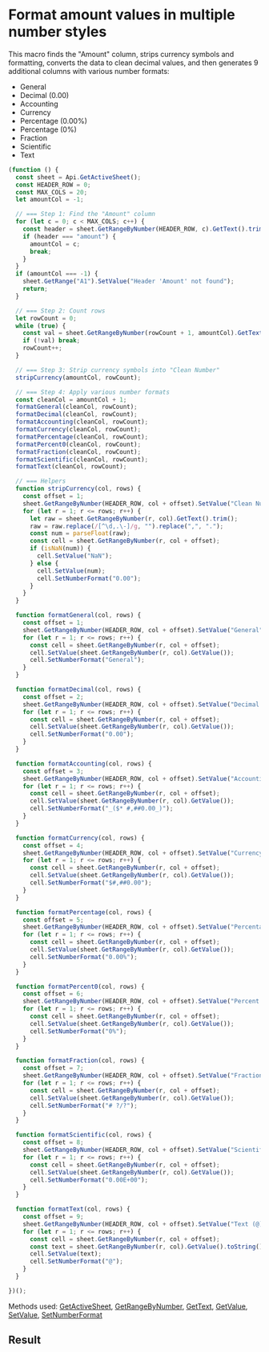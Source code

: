 # Format amount values in multiple number styles

This macro finds the "Amount" column, strips currency symbols and formatting, converts the data to clean decimal values, and then generates 9 additional columns with various number formats:

- General
- Decimal (0.00)
- Accounting
- Currency
- Percentage (0.00%)
- Percentage (0%)
- Fraction
- Scientific
- Text

```ts
(function () {
  const sheet = Api.GetActiveSheet();
  const HEADER_ROW = 0;
  const MAX_COLS = 20;
  let amountCol = -1;

  // === Step 1: Find the "Amount" column
  for (let c = 0; c < MAX_COLS; c++) {
    const header = sheet.GetRangeByNumber(HEADER_ROW, c).GetText().trim().toLowerCase();
    if (header === "amount") {
      amountCol = c;
      break;
    }
  }
  if (amountCol === -1) {
    sheet.GetRange("A1").SetValue("Header 'Amount' not found");
    return;
  }

  // === Step 2: Count rows
  let rowCount = 0;
  while (true) {
    const val = sheet.GetRangeByNumber(rowCount + 1, amountCol).GetText().trim();
    if (!val) break;
    rowCount++;
  }

  // === Step 3: Strip currency symbols into "Clean Number"
  stripCurrency(amountCol, rowCount);

  // === Step 4: Apply various number formats
  const cleanCol = amountCol + 1;
  formatGeneral(cleanCol, rowCount);
  formatDecimal(cleanCol, rowCount);
  formatAccounting(cleanCol, rowCount);
  formatCurrency(cleanCol, rowCount);
  formatPercentage(cleanCol, rowCount);
  formatPercent0(cleanCol, rowCount);
  formatFraction(cleanCol, rowCount);
  formatScientific(cleanCol, rowCount);
  formatText(cleanCol, rowCount);

  // === Helpers
  function stripCurrency(col, rows) {
    const offset = 1;
    sheet.GetRangeByNumber(HEADER_ROW, col + offset).SetValue("Clean Number");
    for (let r = 1; r <= rows; r++) {
      let raw = sheet.GetRangeByNumber(r, col).GetText().trim();
      raw = raw.replace(/[^\d,.\-]/g, "").replace(",", ".");
      const num = parseFloat(raw);
      const cell = sheet.GetRangeByNumber(r, col + offset);
      if (isNaN(num)) {
        cell.SetValue("NaN");
      } else {
        cell.SetValue(num);
        cell.SetNumberFormat("0.00");
      }
    }
  }

  function formatGeneral(col, rows) {
    const offset = 1;
    sheet.GetRangeByNumber(HEADER_ROW, col + offset).SetValue("General");
    for (let r = 1; r <= rows; r++) {
      const cell = sheet.GetRangeByNumber(r, col + offset);
      cell.SetValue(sheet.GetRangeByNumber(r, col).GetValue());
      cell.SetNumberFormat("General");
    }
  }

  function formatDecimal(col, rows) {
    const offset = 2;
    sheet.GetRangeByNumber(HEADER_ROW, col + offset).SetValue("Decimal (0.00)");
    for (let r = 1; r <= rows; r++) {
      const cell = sheet.GetRangeByNumber(r, col + offset);
      cell.SetValue(sheet.GetRangeByNumber(r, col).GetValue());
      cell.SetNumberFormat("0.00");
    }
  }

  function formatAccounting(col, rows) {
    const offset = 3;
    sheet.GetRangeByNumber(HEADER_ROW, col + offset).SetValue("Accounting");
    for (let r = 1; r <= rows; r++) {
      const cell = sheet.GetRangeByNumber(r, col + offset);
      cell.SetValue(sheet.GetRangeByNumber(r, col).GetValue());
      cell.SetNumberFormat("_($* #,##0.00_)");
    }
  }

  function formatCurrency(col, rows) {
    const offset = 4;
    sheet.GetRangeByNumber(HEADER_ROW, col + offset).SetValue("Currency");
    for (let r = 1; r <= rows; r++) {
      const cell = sheet.GetRangeByNumber(r, col + offset);
      cell.SetValue(sheet.GetRangeByNumber(r, col).GetValue());
      cell.SetNumberFormat("$#,##0.00");
    }
  }

  function formatPercentage(col, rows) {
    const offset = 5;
    sheet.GetRangeByNumber(HEADER_ROW, col + offset).SetValue("Percentage (0.00%)");
    for (let r = 1; r <= rows; r++) {
      const cell = sheet.GetRangeByNumber(r, col + offset);
      cell.SetValue(sheet.GetRangeByNumber(r, col).GetValue());
      cell.SetNumberFormat("0.00%");
    }
  }

  function formatPercent0(col, rows) {
    const offset = 6;
    sheet.GetRangeByNumber(HEADER_ROW, col + offset).SetValue("Percent (0%)");
    for (let r = 1; r <= rows; r++) {
      const cell = sheet.GetRangeByNumber(r, col + offset);
      cell.SetValue(sheet.GetRangeByNumber(r, col).GetValue());
      cell.SetNumberFormat("0%");
    }
  }

  function formatFraction(col, rows) {
    const offset = 7;
    sheet.GetRangeByNumber(HEADER_ROW, col + offset).SetValue("Fraction (# ?/?)");
    for (let r = 1; r <= rows; r++) {
      const cell = sheet.GetRangeByNumber(r, col + offset);
      cell.SetValue(sheet.GetRangeByNumber(r, col).GetValue());
      cell.SetNumberFormat("# ?/?");
    }
  }

  function formatScientific(col, rows) {
    const offset = 8;
    sheet.GetRangeByNumber(HEADER_ROW, col + offset).SetValue("Scientific");
    for (let r = 1; r <= rows; r++) {
      const cell = sheet.GetRangeByNumber(r, col + offset);
      cell.SetValue(sheet.GetRangeByNumber(r, col).GetValue());
      cell.SetNumberFormat("0.00E+00");
    }
  }

  function formatText(col, rows) {
    const offset = 9;
    sheet.GetRangeByNumber(HEADER_ROW, col + offset).SetValue("Text (@)");
    for (let r = 1; r <= rows; r++) {
      const cell = sheet.GetRangeByNumber(r, col + offset);
      const text = sheet.GetRangeByNumber(r, col).GetValue().toString();
      cell.SetValue(text);
      cell.SetNumberFormat("@");
    }
  }

})();
```

Methods used: [GetActiveSheet](/docs/office-api/usage-api/spreadsheet-api/Api/Methods/GetActiveSheet.md), [GetRangeByNumber](/docs/office-api/usage-api/spreadsheet-api/ApiWorksheet/Methods/GetRangeByNumber.md), [GetText](/docs/office-api/usage-api/spreadsheet-api/ApiRange/Methods/GetText.md), [GetValue](/docs/office-api/usage-api/spreadsheet-api/ApiRange/Methods/GetValue.md), [SetValue](/docs/office-api/usage-api/spreadsheet-api/ApiRange/Methods/SetValue.md), [SetNumberFormat](/docs/office-api/usage-api/spreadsheet-api/ApiRange/Methods/SetNumberFormat.md)
 
## Result


